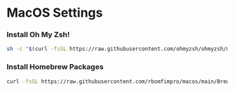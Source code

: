 # MacOS Settings


### Install Oh My Zsh!
```sh
sh -c "$(curl -fsSL https://raw.githubusercontent.com/ohmyzsh/ohmyzsh/master/tools/install.sh)"
```

### Install Homebrew Packages
```sh
curl -fsSL https://raw.githubusercontent.com/rbomfimpro/macos/main/Brewfile | brew bundle --file=-
```



